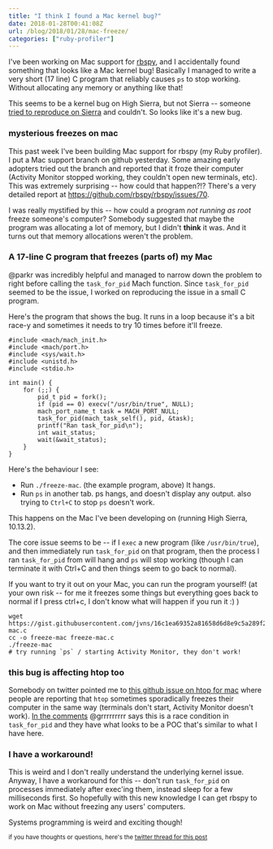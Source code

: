 ```yaml
---
title: "I think I found a Mac kernel bug?"
date: 2018-01-28T00:41:08Z
url: /blog/2018/01/28/mac-freeze/
categories: ["ruby-profiler"]
---
```


I've been working on Mac support for [rbspy](https://github.com/rbspy/rbspy), and I accidentally
found something that looks like a Mac kernel bug!  Basically I managed to write a very short (17
line) C program that reliably causes `ps` to stop working. Without allocating any memory or anything
like that!

This seems to be a kernel bug on High Sierra, but not Sierra -- someone [tried to reproduce on Sierra](https://twitter.com/capileigh/status/957709200385191936) and couldn't. So looks like it's a new bug.

### mysterious freezes on mac

This past week I've been building Mac support for rbspy (my Ruby profiler). I put a Mac support
branch on github yesterday. Some amazing early adopters tried out the branch and reported that it
froze their computer (Activity Monitor stopped working, they couldn't open new terminals, etc). This
was extremely surprising -- how could that happen?!? There's a very detailed report at
https://github.com/rbspy/rbspy/issues/70.

I was really mystified by this -- how could a program *not running as root* freeze someone's
computer? Somebody suggested that maybe the program was allocating a lot of
memory, but I didn't **think** it was. And it turns out that memory allocations weren't the problem.

### A 17-line C program that freezes (parts of) my Mac

@parkr was incredibly helpful and managed to narrow down the problem to right before calling the
`task_for_pid` Mach function. Since `task_for_pid` seemed to be the issue, I worked on reproducing
the issue in a small C program.

Here's the program that shows the bug. It runs in a loop because it's a bit race-y and sometimes it
needs to try 10 times before it'll freeze.

```
#include <mach/mach_init.h>
#include <mach/port.h>
#include <sys/wait.h>
#include <unistd.h>
#include <stdio.h>

int main() {
    for (;;) {
        pid_t pid = fork();
        if (pid == 0) execv("/usr/bin/true", NULL); 
        mach_port_name_t task = MACH_PORT_NULL;
        task_for_pid(mach_task_self(), pid, &task);
        printf("Ran task_for_pid\n");
        int wait_status;
        wait(&wait_status);
    }
}
```

Here's the behaviour I see:

* Run `./freeze-mac`. (the example program, above) It hangs.
* Run `ps` in another tab. ps hangs, and doesn't display any output. also trying to `Ctrl+C` to stop `ps` doesn't work.

This happens on the Mac I've been developing on (running High Sierra, 10.13.2).

The core issue seems to be -- if I `exec` a new program (like `/usr/bin/true`), and then immediately
run `task_for_pid` on that program, then the process I ran `task_for_pid` from will hang and `ps`
will stop working (though I can terminate it with Ctrl+C and then things seem to go back to
normal). 

If you want to try it out on your Mac, you can run the program yourself! (at your own risk -- for me
it freezes some things but everything goes back to normal if I press ctrl+c, I don't know what will
happen if you run it :) )

```
wget https://gist.githubusercontent.com/jvns/16c1ea69352a81658d6d8e9c5a289f2a/raw/ea11fa0a16bfcd4fd019666b790c6c8fe624f9f0/freeze-mac.c
cc -o freeze-mac freeze-mac.c
./freeze-mac
# try running `ps` / starting Activity Monitor, they don't work!
```

### this bug is affecting htop too

Somebody on twitter pointed me to [this github issue on htop for mac](https://github.com/hishamhm/htop/issues/682)  where people are reporting that `htop` sometimes
sporadically freezes their computer in the same way (terminals don't start, Activity Monitor doesn't
work). [In the
comments](https://github.com/hishamhm/htop/issues/682#issuecomment-355759162) @grrrrrrrrr says this
is a race condition in `task_for_pid` and they have what looks to be a POC that's similar to what I
have here.

### I have a workaround!

This is weird and I don't really understand the underlying kernel issue. Anyway, I have a workaround
for this -- don't run `task_for_pid` on processes immediately after exec'ing them, instead sleep for
a few milliseconds first. So hopefully with this new knowledge I can get rbspy to work on Mac
without freezing any users' computers.

Systems programming is weird and exciting though!

<small>if you have thoughts or questions, here's the [twitter thread for this post](https://twitter.com/b0rk/status/957498366606368768)</small>
